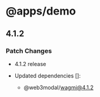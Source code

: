 # @apps/demo

## 4.1.2

### Patch Changes

- 4.1.2 release

- Updated dependencies []:
  - @web3modal/wagmi@4.1.2
